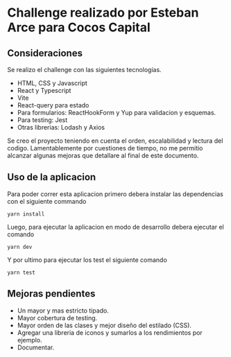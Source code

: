 # Challenge realizado por Esteban Arce para Cocos Capital

## Consideraciones

Se realizo el challenge con las siguientes tecnologías.

- HTML, CSS y Javascript
- React y Typescript
- Vite
- React-query para estado
- Para formularios: ReactHookForm y Yup para validacion y esquemas.
- Para testing: Jest
- Otras librerias: Lodash y Axios

Se creo el proyecto teniendo en cuenta el orden, escalabilidad y lectura del codigo.
Lamentablemente por cuestiones de tiempo, no me permitio alcanzar algunas mejoras que detallare al final de este documento.

## Uso de la aplicacion

Para poder correr esta aplicacion primero debera instalar las dependencias con el siguiente commando

``` yarn install ```

Luego, para ejecutar la aplicacion en modo de desarrollo debera ejecutar el comando

``` yarn dev ```

Y por ultimo para ejecutar los test el siguiente comando

``` yarn test ```

## Mejoras pendientes

- Un mayor y mas estricto tipado.
- Mayor cobertura de testing.
- Mayor orden de las clases y mejor diseño del estilado (CSS).
- Agregar una libreria de iconos y sumarlos a los rendimientos por ejemplo.
- Documentar.
